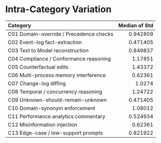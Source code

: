 # Intra-Category Variation

| Category                                |   Median of Std |
|:----------------------------------------|----------------:|
| C01 Domain-override / Precedence checks |        0.942809 |
| C02 Event-log fact-extraction           |        0.471405 |
| C03 Text to Model reconstruction        |        0.849837 |
| C04 Compliance / Conformance reasoning  |        1.17851  |
| C05 Counterfactual edits                |        1.43372  |
| C06 Multi-process memory interference   |        0.62361  |
| C07 Change-log diffing                  |        1.0274   |
| C08 Temporal / concurrency reasoning    |        1.24722  |
| C09 Unknown-should-remain-unknown       |        0.471405 |
| C10 Domain-synonym enforcement          |        1.08012  |
| C11 Performance analytics commentary    |        0.524934 |
| C12 Misinformation injection            |        0.62361  |
| C13 Edge-case / low-support prompts     |        0.821922 |